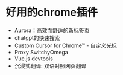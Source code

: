# 好用的chrome插件
- Aurora：高效而舒适的新标签页
- chatgpt的快速搜索
- Custom Cursor for Chrome™ - 自定义光标
- Proxy SwitchyOmega
- Vue.js devtools
- 沉浸式翻译: 双语对照网页翻译 